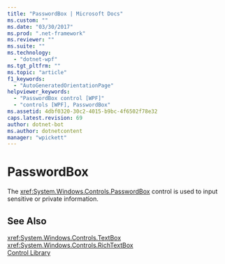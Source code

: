 ```yaml
---
title: "PasswordBox | Microsoft Docs"
ms.custom: ""
ms.date: "03/30/2017"
ms.prod: ".net-framework"
ms.reviewer: ""
ms.suite: ""
ms.technology: 
  - "dotnet-wpf"
ms.tgt_pltfrm: ""
ms.topic: "article"
f1_keywords: 
  - "AutoGeneratedOrientationPage"
helpviewer_keywords: 
  - "PasswordBox control [WPF]"
  - "controls [WPF], PasswordBox"
ms.assetid: 4dbf0320-30c2-4015-b9bc-4f6502f78e32
caps.latest.revision: 69
author: dotnet-bot
ms.author: dotnetcontent
manager: "wpickett"
---
```

# PasswordBox
The <xref:System.Windows.Controls.PasswordBox> control is used to input sensitive or private information.  
  
## See Also  
 <xref:System.Windows.Controls.TextBox>   
 <xref:System.Windows.Controls.RichTextBox>   
 [Control Library](../../../../docs/framework/wpf/controls/control-library.md)